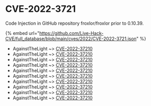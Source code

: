 # CVE-2022-3721

Code Injection in GitHub repository froxlor/froxlor prior to 0.10.39.

{% embed url="https://github.com/Live-Hack-CVE/full_database/blob/main/cves/2022/CVE-2022-3721.json" %}


* AgainstTheLight ~> [CVE-2022-37210](https://www.alice-snow.ru/2022/database/cve-2022-3721/cve-2022-37210-againstthelight)
* AgainstTheLight ~> [CVE-2022-37210](https://www.alice-snow.ru/2022/database/cve-2022-3721/cve-2022-37210-againstthelight)
* AgainstTheLight ~> [CVE-2022-37210](https://www.alice-snow.ru/2022/database/cve-2022-3721/cve-2022-37210-againstthelight)
* AgainstTheLight ~> [CVE-2022-37210](https://www.alice-snow.ru/2022/database/cve-2022-3721/cve-2022-37210-againstthelight)
* AgainstTheLight ~> [CVE-2022-37210](https://www.alice-snow.ru/2022/database/cve-2022-3721/cve-2022-37210-againstthelight)
* AgainstTheLight ~> [CVE-2022-37210](https://www.alice-snow.ru/2022/database/cve-2022-3721/cve-2022-37210-againstthelight)
* AgainstTheLight ~> [CVE-2022-37210](https://www.alice-snow.ru/2022/database/cve-2022-3721/cve-2022-37210-againstthelight)
* AgainstTheLight ~> [CVE-2022-37210](https://www.alice-snow.ru/2022/database/cve-2022-3721/cve-2022-37210-againstthelight)
* AgainstTheLight ~> [CVE-2022-37210](https://www.alice-snow.ru/2022/database/cve-2022-3721/cve-2022-37210-againstthelight)
* AgainstTheLight ~> [CVE-2022-37210](https://www.alice-snow.ru/2022/database/cve-2022-3721/cve-2022-37210-againstthelight)